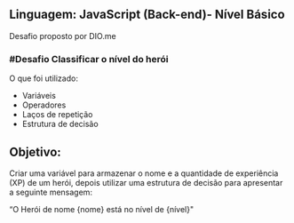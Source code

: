 ## **Linguagem:  JavaScript (Back-end)- Nível Básico**

Desafio proposto por DIO.me

### **#Desafio Classificar o nível do herói**

O que foi utilizado: 

- Variáveis
- Operadores
- Laços de repetição
- Estrutura de decisão

## Objetivo:

Criar uma variável para armazenar o nome e a quantidade de experiência (XP) de um herói, depois utilizar uma estrutura de decisão para apresentar a seguinte mensagem: 

 “O Herói de nome {nome} está no nível de {nível}"
